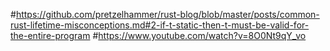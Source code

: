 #https://github.com/pretzelhammer/rust-blog/blob/master/posts/common-rust-lifetime-misconceptions.md#2-if-t-static-then-t-must-be-valid-for-the-entire-program
#https://www.youtube.com/watch?v=8O0Nt9qY_vo
